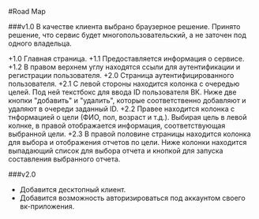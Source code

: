 #Road Map

###v1.0
В качестве клиента выбрано браузерное решение. Принято решение, что сервис будет многопользовательский, а не заточен под одного владельца.

+1.0 Главная страница.
+1.1 Предоставляется информация о сервисе.
+1.2 В правом верхнем углу находятся ссыли для аутентификации и регистрации пользователя.
+2.0 Страница аутентифицированного пользователя.
+2.1 С левой стороны находится колонка с очередью целей. Под ней текстбокс для ввода ID пользователя ВК. Ниже две кнопки "добавить" и "удалить", которые соответственно добавляют и удаляют в очереди заданный ID.
+2.2 Правее находится колонка с тнформацией о цели (ФИО, пол, возраст и т.д.). Выбирая цель в левой колнке, в правой отображается информация, соответствующая выбранной цели.
+2.3 В правой половине страницы находится колонка для выбора и отображения отчетов по цели. Ниже колонки находится выпадающий список для выбора отчета и кнопкой для запуска составления выбранного отчета.


###v2.0
+ Добавится десктопный клиент.
+ Добавится возможность авторизироваться под аккаунтом своего вк-приложения.
